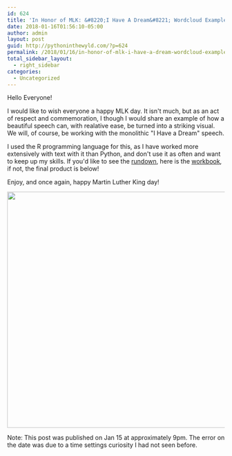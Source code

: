 ```yaml
---
id: 624
title: 'In Honor of MLK: &#8220;I Have A Dream&#8221; Wordcloud Example in R'
date: 2018-01-16T01:56:10-05:00
author: admin
layout: post
guid: http://pythoninthewyld.com/?p=624
permalink: /2018/01/16/in-honor-of-mlk-i-have-a-dream-wordcloud-example-in-r/
total_sidebar_layout:
  - right_sidebar
categories:
  - Uncategorized
---
```

Hello Everyone!

I would like to wish everyone a happy MLK day. It isn't much, but as an act of respect and commemoration, I though I would share an example of how a beautiful speech can, with realative ease, be turned into a striking visual. We will, of course, be working with the monolithic "I Have a Dream" speech.

I used the R programming language for this, as I have worked more extensively with text with it than Python, and don't use it as often and want to keep up my skills. If you'd like to see the [rundown](http://i.imgur.com/YQv88cp.png), here is the [workbook](http://pythoninthewyld.com/wp-content/uploads/2018/01/workbook.html), if not, the final product is below!

Enjoy, and once again, happy Martin Luther King day!

<img class="alignnone size-full wp-image-629" src="http://pythoninthewyld.com/wp-content/uploads/2018/01/Screenshot_2018-01-15_20-44-21.png" alt="" width="658" height="545" srcset="http://pythoninthewyld.com/wp-content/uploads/2018/01/Screenshot_2018-01-15_20-44-21.png 658w, http://pythoninthewyld.com/wp-content/uploads/2018/01/Screenshot_2018-01-15_20-44-21-300x248.png 300w" sizes="(max-width: 658px) 100vw, 658px" /> 

Note: This post was published on Jan 15 at approximately 9pm. The error on the date was due to a time settings curiosity I had not seen before.